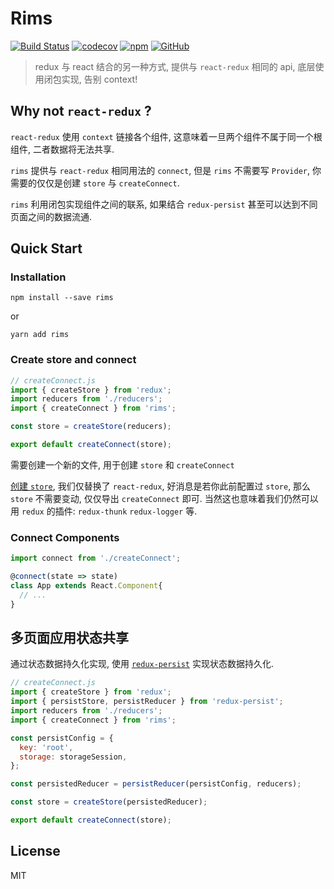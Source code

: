 # Rims

[![Build Status](https://travis-ci.org/chenyueban/ohbug.svg?branch=master)](https://travis-ci.org/chenyueban/rims)
[![codecov](https://codecov.io/gh/chenyueban/ohbug/branch/master/graph/badge.svg)](https://codecov.io/gh/chenyueban/rims)
[![npm](https://img.shields.io/npm/v/ohbug.svg)](https://www.npmjs.com/package/rims)
[![GitHub](https://img.shields.io/github/license/mashape/apistatus.svg)](https://github.com/chenyueban/rims/blob/master/LICENSE)

> redux 与 react 结合的另一种方式, 提供与 `react-redux` 相同的 api, 底层使用闭包实现, 告别 context!

## Why not `react-redux` ?

`react-redux` 使用 `context` 链接各个组件, 这意味着一旦两个组件不属于同一个根组件, 二者数据将无法共享.

`rims` 提供与 `react-redux` 相同用法的 `connect`, 但是 `rims` 不需要写 `Provider`, 你需要的仅仅是创建 `store` 与 `createConnect`.

`rims` 利用闭包实现组件之间的联系, 如果结合 `redux-persist` 甚至可以达到不同页面之间的数据流通.

## Quick Start

### Installation

```
npm install --save rims
```
or
```
yarn add rims
```

### Create store and connect
 
```js
// createConnect.js
import { createStore } from 'redux';
import reducers from './reducers';
import { createConnect } from 'rims';

const store = createStore(reducers);

export default createConnect(store);
```

需要创建一个新的文件, 用于创建 `store` 和 `createConnect`

[创建 `store`](https://redux.js.org/basics/store), 我们仅替换了 `react-redux`,
好消息是若你此前配置过 `store`, 那么 `store` 不需要变动, 仅仅导出 `createConnect` 即可. 当然这也意味着我们仍然可以用 `redux` 的插件: `redux-thunk` `redux-logger` 等.

### Connect Components

```js
import connect from './createConnect';

@connect(state => state)
class App extends React.Component{
  // ...
}
```

## 多页面应用状态共享

通过状态数据持久化实现, 使用 [`redux-persist`](https://github.com/rt2zz/redux-persist) 实现状态数据持久化.

```js
// createConnect.js
import { createStore } from 'redux';
import { persistStore, persistReducer } from 'redux-persist';
import reducers from './reducers';
import { createConnect } from 'rims';

const persistConfig = {
  key: 'root',
  storage: storageSession,
};

const persistedReducer = persistReducer(persistConfig, reducers);

const store = createStore(persistedReducer);

export default createConnect(store);
```

## License

MIT
